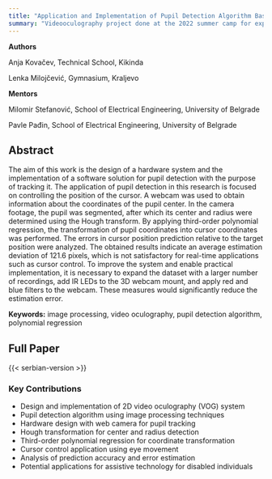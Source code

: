 ```yaml
---
title: "Application and Implementation of Pupil Detection Algorithm Based on Image Processing"
summary: "Videooculography project done at the 2022 summer camp for experienced participants by Anja Kovačev and Lenka Milojčević."
---
```


**Authors** 

Anja Kovačev, Technical School, Kikinda

Lenka Milojčević, Gymnasium, Kraljevo

**Mentors** 

Milomir Stefanović, School of Electrical Engineering, University of Belgrade

Pavle Pađin, School of Electrical Engineering, University of Belgrade

## Abstract

The aim of this work is the design of a hardware system and the implementation of a software solution for pupil detection with the purpose of tracking it.
The application of pupil detection in this research is focused on controlling the position of the cursor.
A webcam was used to obtain information about the coordinates of the pupil center.
In the camera footage, the pupil was segmented, after which its center and radius were determined using the Hough transform.
By applying third-order polynomial regression, the transformation of pupil coordinates into cursor coordinates was performed. The errors in cursor position prediction relative to the target position were analyzed.
The obtained results indicate an average estimation deviation of 121.6 pixels, which is not satisfactory for real-time applications such as cursor control.
To improve the system and enable practical implementation, it is necessary to expand the dataset with a larger number of recordings, add IR LEDs to the 3D webcam mount, and apply red and blue filters to the webcam. These measures would significantly reduce the estimation error.

**Keywords:** image processing, video oculography, pupil detection algorithm, polynomial regression

## Full Paper

{{< serbian-version >}}

### Key Contributions

- Design and implementation of 2D video oculography (VOG) system
- Pupil detection algorithm using image processing techniques
- Hardware design with web camera for pupil tracking
- Hough transformation for center and radius detection
- Third-order polynomial regression for coordinate transformation
- Cursor control application using eye movement
- Analysis of prediction accuracy and error estimation
- Potential applications for assistive technology for disabled individuals
